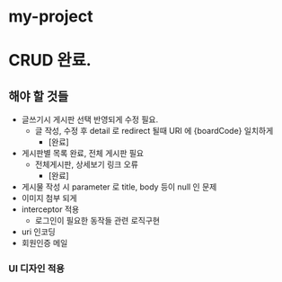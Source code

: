 # my-project

# CRUD 완료.

## 해야 할 것들
- 글쓰기시 게시판 선택 반영되게 수정 필요.
  - 글 작성, 수정 후 detail 로 redirect 될때 URI 에 {boardCode} 일치하게
    - [완료]
- 게시판별 목록 완료, 전체 게시판 필요
  - 전체게시판, 상세보기 링크 오류
    - [완료]
- 게시물 작성 시 parameter 로 title, body 등이 null 인 문제 
- 이미지 첨부 되게
- interceptor 적용
  - 로그인이 필요한 동작들 관련 로직구현
- uri 인코딩
- 회원인증 메일

### UI 디자인 적용
